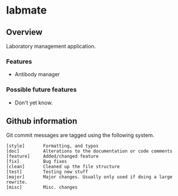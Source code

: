 # labmate
## Overview
Laboratory management application.

### Features
* Antibody manager

### Possible future features
* Don't yet know.

## Github information
Git commit messages are tagged using the following system.

```
[style]       Formatting, and typos
[doc]         Alterations to the documentation or code comments
[feature]     Added/changed feature
[fix]         Bug fixes
[clean]       Cleaned up the file structure
[test]        Testing new stuff
[major]       Major changes. Usually only used if doing a large rewrite.
[misc]        Misc. changes
